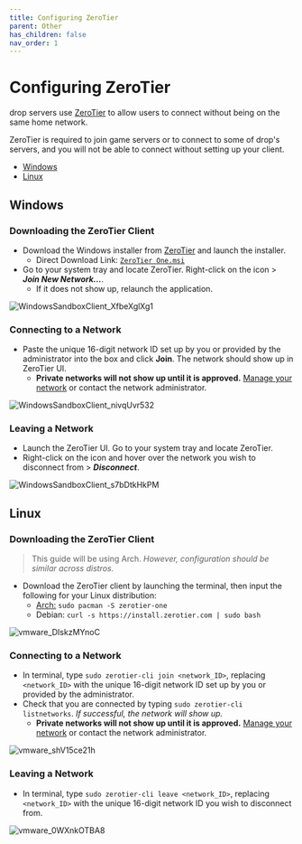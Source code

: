 ```yaml
---
title: Configuring ZeroTier
parent: Other
has_children: false
nav_order: 1
---
```


# Configuring ZeroTier
drop servers use [ZeroTier](https://www.zerotier.com) to allow users to connect without being on the same home network. 

ZeroTier is required to join game servers or to connect to some of drop's servers, and you will not be able to connect without setting up your client.

- [Windows](https://drop8k.github.io/docs/misc/zerotier.html#windows)
- [Linux](https://drop8k.github.io/docs/misc/zerotier.html#linux)

## Windows

### Downloading the ZeroTier Client
- Download the Windows installer from [ZeroTier](https://www.zerotier.com/download/) and launch the installer.
   - Direct Download Link: [`ZeroTier One.msi`](https://download.zerotier.com/dist/ZeroTier%20One.msi)
- Go to your system tray and locate ZeroTier. Right-click on the icon > ***Join New Network...***.
   - If it does not show up, relaunch the application.

![WindowsSandboxClient_XfbeXglXg1](https://user-images.githubusercontent.com/92121005/181072734-2dd13cca-d44b-4f6a-8606-e7eeab9ad2cb.gif)

### Connecting to a Network
- Paste the unique 16-digit network ID set up by you or provided by the administrator into the box and click **Join**. The network should show up in ZeroTier UI.
   - **Private networks will not show up until it is approved.** [Manage your network](https://my.zerotier.com/) or contact the network administrator.

![WindowsSandboxClient_nivqUvr532](https://user-images.githubusercontent.com/92121005/181073673-3c4769cf-7d75-471b-9517-1c35eda98567.gif)

### Leaving a Network
- Launch the ZeroTier UI. Go to your system tray and locate ZeroTier.
- Right-click on the icon and hover over the network you wish to disconnect from > ***Disconnect***.

![WindowsSandboxClient_s7bDtkHkPM](https://user-images.githubusercontent.com/92121005/181081233-74ff7c33-01a6-438e-9316-1fb936df10a3.gif)

## Linux

### Downloading the ZeroTier Client
> This guide will be using Arch. *However, configuration should be similar across distros.*

- Download the ZeroTier client by launching the terminal, then input the following for your Linux distribution:
   - [Arch:](https://archlinux.org/packages/community/x86_64/zerotier-one/) `sudo pacman -S zerotier-one`
   - Debian: `curl -s https://install.zerotier.com | sudo bash`

![vmware_DIskzMYnoC](https://user-images.githubusercontent.com/92121005/181079538-b7b01bb9-959f-4a6d-9e42-a3ea2ddc5bd3.gif)

### Connecting to a Network
- In terminal, type `sudo zerotier-cli join <network_ID>`, replacing `<network_ID>` with the unique 16-digit network ID set up by you or provided by the administrator.
- Check that you are connected by typing `sudo zerotier-cli listnetworks`. *If successful, the network will show up.*
   - **Private networks will not show up until it is approved.** [Manage your network](https://my.zerotier.com/) or contact the network administrator.

![vmware_shV15ce21h](https://user-images.githubusercontent.com/92121005/181080380-01b3716d-d5b7-4da7-8517-b943ef2d08d4.gif)

### Leaving a Network
- In terminal, type `sudo zerotier-cli leave <network_ID>`, replacing `<network_ID>` with the unique 16-digit network ID you wish to disconnect from.

![vmware_0WXnkOTBA8](https://user-images.githubusercontent.com/92121005/181080574-cac25270-6939-44d7-bcb9-61980416cf5f.gif)
